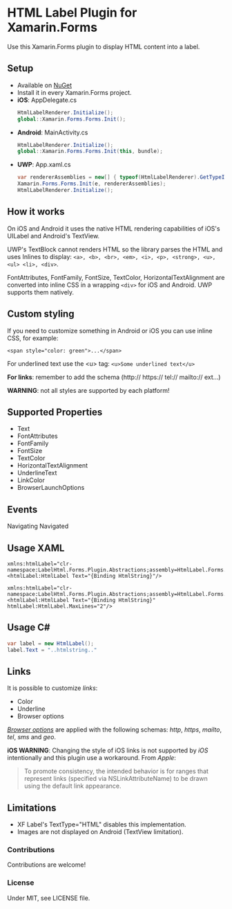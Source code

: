 # HTML Label Plugin for Xamarin.Forms
Use this Xamarin.Forms plugin to display HTML content into a label.

## Setup
* Available on [NuGet](https://www.nuget.org/packages/Xam.Plugin.HtmlLabel)
* Install it in every Xamarin.Forms project.
* **iOS**: AppDelegate.cs
    ```cs
    HtmlLabelRenderer.Initialize();
    global::Xamarin.Forms.Forms.Init();
    ```
* **Android**: MainActivity.cs
    ```cs
    HtmlLabelRenderer.Initialize();
    global::Xamarin.Forms.Forms.Init(this, bundle);
    ```
* **UWP**: App.xaml.cs
    ```cs
    var rendererAssemblies = new[] { typeof(HtmlLabelRenderer).GetTypeInfo().Assembly };
    Xamarin.Forms.Forms.Init(e, rendererAssemblies);
    HtmlLabelRenderer.Initialize();
    ```      

## How it works
On iOS and Android it uses the native HTML rendering capabilities of iOS's UILabel and Android's TextView. 

UWP's TextBlock cannot renders HTML so the library parses the HTML and uses Inlines to display: `<a>, <b>, <br>, <em>, <i>, <p>, <strong>, <u>, <ul> <li>, <div>`.

FontAttributes, FontFamily, FontSize, TextColor, HorizontalTextAlignment are converted into inline CSS in a wrapping `<div>` for iOS and Android. UWP supports them natively.

## Custom styling
If you need to customize something in Android or iOS you can use inline CSS, for example: 

`<span style="color: green">...</span>`

For underlined text use the &lt;u&gt; tag:
`<u>Some underlined text</u>`

**For links**: remember to add the schema (http:// https:// tel:// mailto:// ext...)

**WARNING**: not all styles are supported by each platform!

## Supported Properties
* Text
* FontAttributes
* FontFamily
* FontSize
* TextColor
* HorizontalTextAlignment
* UnderlineText
* LinkColor
* BrowserLaunchOptions

## Events
Navigating
Navigated

## Usage XAML

```xaml
xmlns:htmlLabel="clr-namespace:LabelHtml.Forms.Plugin.Abstractions;assembly=HtmlLabel.Forms.Plugin"
<htmlLabel:HtmlLabel Text="{Binding HtmlString}"/>
```

```xaml
xmlns:htmlLabel="clr-namespace:LabelHtml.Forms.Plugin.Abstractions;assembly=HtmlLabel.Forms.Plugin"
<htmlLabel:HtmlLabel Text="{Binding HtmlString}" htmlLabel:HtmlLabel.MaxLines="2"/>
```

## Usage C#

```csharp
var label = new HtmlLabel();
label.Text = "..htmlstring.."
```

## Links
It is possible to customize *links*: 
* Color
* Underline
* Browser options

[*Browser options*](https://docs.microsoft.com/en-us/xamarin/essentials/open-browser) are applied with the following schemas: *http*, *https*, *mailto*, *tel*, *sms* and *geo*.

**iOS WARNING**: Changing the style of iOS links is not supported by *iOS* intentionally and this plugin use a workaround. From *Apple*:
> To promote consistency, the intended behavior is for ranges that represent links (specified via NSLinkAttributeName) to be drawn using the default link appearance.

## Limitations

* XF Label's TextType="HTML" disables this implementation.
* Images are not displayed on Android (TextView limitation).

### Contributions
Contributions are welcome!

### License
Under MIT, see LICENSE file.
